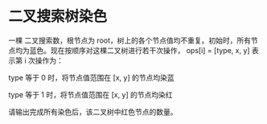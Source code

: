 # 二叉搜索树染色
一棵 二叉搜索数，根节点为 root，树上的各个节点值均不重复。初始时，所有节点均为蓝色。现在按顺序对这棵二叉树进行若干次操作， ops[i] = [type, x, y] 表示第 i 次操作为：

type 等于 0 时，将节点值范围在 [x, y] 的节点均染蓝

type 等于 1 时，将节点值范围在 [x, y] 的节点均染红

请输出完成所有染色后，该二叉树中红色节点的数量。
